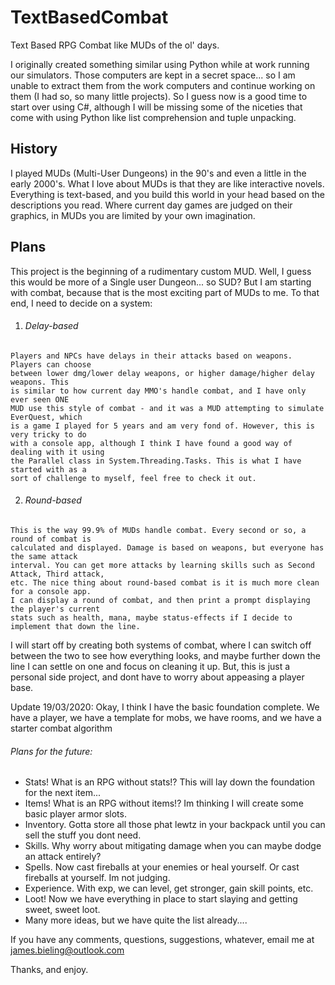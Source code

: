 # TextBasedCombat
 Text Based RPG Combat like MUDs of the ol' days.

 I originally created something similar using Python while at work running our simulators.
 Those computers are kept in a secret space... so I am unable to extract them from the work
 computers and continue working on them (I had so, so many little projects). So I guess now
 is a good time to start over using C#, although I will be missing some of the niceties that
 come with using Python like list comprehension and tuple unpacking.

 ## History
 I played MUDs (Multi-User Dungeons) in the 90's and even a little in the early 2000's.
 What I love about MUDs is that they are like interactive novels. Everything is text-based,
 and you build this world in your head based on the descriptions you read. Where current
 day games are judged on their graphics, in MUDs you are limited by your own imagination.

 ## Plans
 This project is the beginning of a rudimentary custom MUD. Well, I guess this would be
 more of a Single user Dungeon... so SUD? But I am starting with combat, because that
 is the most exciting part of MUDs to me. To that end, I need to decide on a system:
  1. ###### Delay-based
    Players and NPCs have delays in their attacks based on weapons. Players can choose
    between lower dmg/lower delay weapons, or higher damage/higher delay weapons. This
    is similar to how current day MMO's handle combat, and I have only ever seen ONE
    MUD use this style of combat - and it was a MUD attempting to simulate EverQuest, which
    is a game I played for 5 years and am very fond of. However, this is very tricky to do
    with a console app, although I think I have found a good way of dealing with it using
    the Parallel class in System.Threading.Tasks. This is what I have started with as a
    sort of challenge to myself, feel free to check it out.

  2. ###### Round-based
    This is the way 99.9% of MUDs handle combat. Every second or so, a round of combat is
    calculated and displayed. Damage is based on weapons, but everyone has the same attack
    interval. You can get more attacks by learning skills such as Second Attack, Third attack,
    etc. The nice thing about round-based combat is it is much more clean for a console app.
    I can display a round of combat, and then print a prompt displaying the player's current
    stats such as health, mana, maybe status-effects if I decide to implement that down the line.

I will start off by creating both systems of combat, where I can switch off between the two to see
how everything looks, and maybe further down the line I can settle on one and focus on cleaning it
up. But, this is just a personal side project, and dont have to worry about appeasing a player base.

Update 19/03/2020:
  Okay, I think I have the basic foundation complete. We have a player, we have a template for mobs,
  we have rooms, and we have a starter combat algorithm

###### Plans for the future:
- Stats! What is an RPG without stats!? This will lay down the foundation for the next item...
- Items! What is an RPG without items!? Im thinking I will create some basic player armor slots.
- Inventory. Gotta store all those phat lewtz in your backpack until you can sell the stuff you dont need.
- Skills. Why worry about mitigating damage when you can maybe dodge an attack entirely?
- Spells. Now cast fireballs at your enemies or heal yourself. Or cast fireballs at yourself. Im not judging.
- Experience. With exp, we can level, get stronger, gain skill points, etc.
- Loot! Now we have everything in place to start slaying and getting sweet, sweet loot.
- Many more ideas, but we have quite the list already....


If you have any comments, questions, suggestions, whatever, email me at james.bieling@outlook.com

Thanks, and enjoy.
